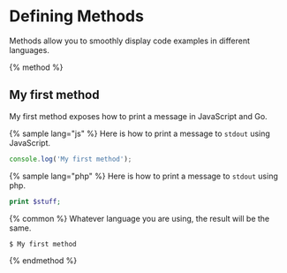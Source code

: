 # Defining Methods

Methods allow you to smoothly display code examples in different languages.

{% method %}
## My first method

My first method exposes how to print a message in JavaScript and Go.

{% sample lang="js" %}
Here is how to print a message to `stdout` using JavaScript.

```js
console.log('My first method');
```

{% sample lang="php" %}
Here is how to print a message to `stdout` using php.

```php
print $stuff;
```

{% common %}
Whatever language you are using, the result will be the same.

```bash
$ My first method
```
{% endmethod %}
